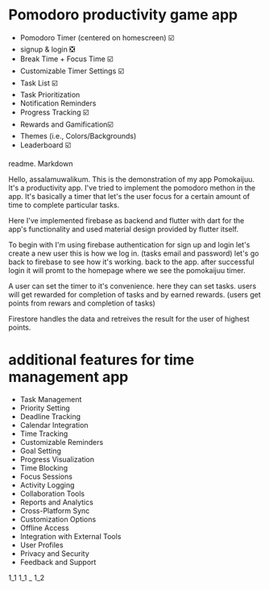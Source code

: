 # Pomodoro productivity game app
- Pomodoro Timer (centered on homescreen)  ☑️
- signup & login ❎
- Break Time + Focus Time ☑️
- Customizable Timer Settings ☑️
- Task List ☑️
- Task Prioritization
- Notification Reminders
- Progress Tracking ☑️
- Rewards and Gamification☑️
- Themes (i.e., Colors/Backgrounds)
- Leaderboard ☑️


readme. Markdown

Hello, assalamuwalikum. This is the demonstration of my app Pomokaijuu. It's a productivity
app. I've tried to implement the pomodoro methon in the app. It's basically a timer that 
let's the user focus for a certain amount of time to complete particular tasks. 

Here I've implemented firebase as backend and flutter with dart for the app's functionality and used
material design provided by flutter itself. 

To begin with I'm using firebase authentication for sign up and login
let's create a new user 
this is how we log in. (tasks email and password)
let's go back to firebase to see how it's working. 
back to the app. 
after successful login it will promt to the homepage where we see the pomokaijuu timer.

A user can set the timer to it's convenience. here they can set tasks. 
users will get rewarded for completion of tasks and by earned rewards. (users get points from rewars and completion of tasks)

Firestore handles the data and retreives the result for the user of highest points. 

# additional features for  time management app

- Task Management
- Priority Setting
- Deadline Tracking
- Calendar Integration
- Time Tracking
- Customizable Reminders
- Goal Setting
- Progress Visualization
- Time Blocking
- Focus Sessions
- Activity Logging
- Collaboration Tools
- Reports and Analytics
- Cross-Platform Sync
- Customization Options
- Offline Access
- Integration with External Tools
- User Profiles
- Privacy and Security
- Feedback and Support


1_1
1_1
_
1_2


